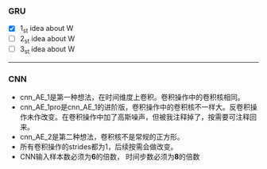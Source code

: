 ### GRU
- [x] 1<sub>st</sub> idea about W 
- [ ] 2<sub>st</sub> idea about W
- [ ] 3<sub>st</sub> idea about W

***
### CNN
- cnn_AE_1是第一种想法，在时间维度上卷积。卷积操作中的卷积核相同。
- cnn_AE_1pro是cnn_AE_1的进阶版，卷积操作中的卷积核不一样大。反卷积操作未作改变。在卷积操作中加了高斯噪声，但被我注释掉了，按需要可注释回来。
- cnn_AE_2是第二种想法，卷积核不是常规的正方形。
- 所有卷积操作的strides都为1，后续按需会做改变。
- CNN输入样本数必须为**6**的倍数， 时间步数必须为**8**的倍数

